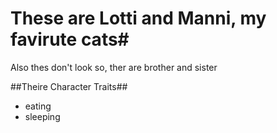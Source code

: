 # These are Lotti and Manni, my favirute cats#

Also thes don't look so, ther are brother and sister

##Theire Character Traits##
* eating
* sleeping
